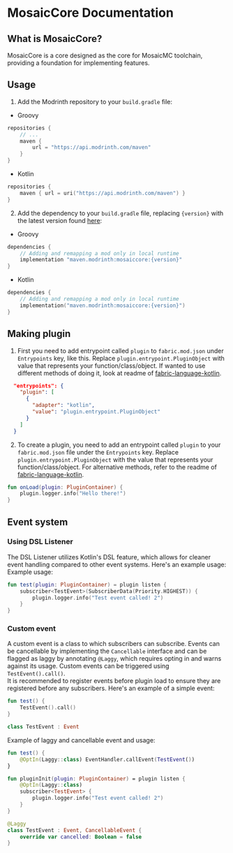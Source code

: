 # MosaicCore Documentation
## What is MosaicCore?
MosaicCore is a core designed as the core for MosaicMC toolchain, providing a foundation for implementing features. 
## Usage
1. Add the Modrinth repository to your `build.gradle` file:
- Groovy
```groovy
repositories {
    // ...
    maven {
        url = "https://api.modrinth.com/maven"
    }
}
```
- Kotlin
```kotlin
repositories {
    maven { url = uri("https://api.modrinth.com/maven") }
}
```
2. Add the dependency to your `build.gradle` file, replacing `{version}` with the latest version found [here](https://modrinth.com/mod/mosaiccore/versions):
- Groovy
```groovy
dependencies {
    // Adding and remapping a mod only in local runtime
    implementation "maven.modrinth:mosaiccore:{version}"
}
```
- Kotlin
```kt
dependencies {
    // Adding and remapping a mod only in local runtime
    implementation("maven.modrinth:mosaiccore:{version}")
}
```
## Making plugin
1. First you need to add entrypoint called `plugin` to `fabric.mod.json` under `Entrypoints` key, like this. Replace `plugin.entrypoint.PluginObject` with value that represents your function/class/object. If wanted to use different methods of doing it, look at readme of [fabric-language-kotlin](https://github.com/FabricMC/fabric-language-kotlin#entrypoint-samples).
```json
  "entrypoints": {
    "plugin": [
      {
        "adapter": "kotlin",
        "value": "plugin.entrypoint.PluginObject"
      }
    ]
  }
```
2. To create a plugin, you need to add an entrypoint called `plugin` to your `fabric.mod.json` file under the `Entrypoints` key. Replace `plugin.entrypoint.PluginObject` with the value that represents your function/class/object. For alternative methods, refer to the readme of [fabric-language-kotlin](https://github.com/FabricMC/fabric-language-kotlin#entrypoint-samples).
```kt
fun onLoad(plugin: PluginContainer) {
    plugin.logger.info("Hello there!")
}
```

## Event system
### Using DSL Listener
The DSL Listener utilizes Kotlin's DSL feature, which allows for cleaner event handling compared to other event systems. Here's an example usage:
Example usage: 
```kt
fun test(plugin: PluginContainer) = plugin listen {
    subscriber<TestEvent>(SubscriberData(Priority.HIGHEST)) {
        plugin.logger.info("Test event called! 2")
    }
}
```
### Custom event
A custom event is a class to which subscribers can subscribe. Events can be cancellable by implementing the `Cancellable` interface and can be flagged as laggy by annotating `@Laggy`, which requires opting in and warns against its usage. Custom events can be triggered using `TestEvent().call()`.
<br>
It is recommended to register events before plugin load to ensure they are registered before any subscribers. Here's an example of a simple event:
```kt
fun test() {
    TestEvent().call()
}

class TestEvent : Event
```
Example of laggy and cancellable event and usage:
```kt
fun test() { 
    @OptIn(Laggy::class) EventHandler.callEvent(TestEvent())
}

fun pluginInit(plugin: PluginContainer) = plugin listen {
    @OptIn(Laggy::class) 
    subscriber<TestEvent> {
        plugin.logger.info("Test event called! 2")
    }
}

@Laggy
class TestEvent : Event, CancellableEvent {
    override var cancelled: Boolean = false
}
```


